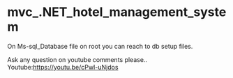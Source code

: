 # mvc_.NET_hotel_management_system

On Ms-sql_Database file on root you can reach to db setup files.

Ask any question on youtube comments please..
Youtube:https://youtu.be/cPwI-uNjdos
